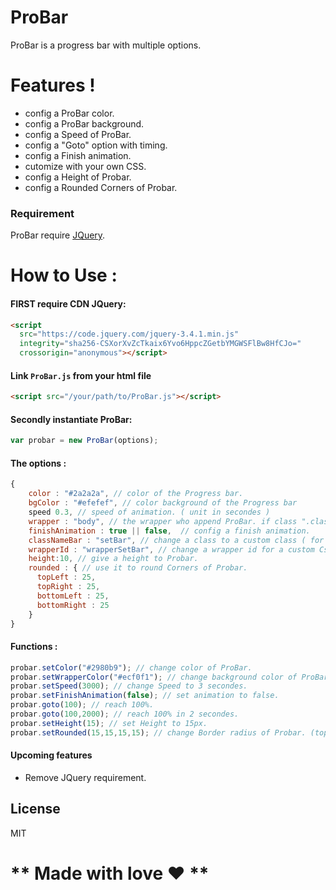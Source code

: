 # ProBar

ProBar is a progress bar with multiple options.

# Features !

  - config a ProBar color.
  - config a ProBar background.
  - config a Speed of ProBar.
  - config a "Goto" option with timing.
  - config a Finish animation.
  - cutomize with your own CSS.
  - config a Height of Probar.
  - config a Rounded Corners of Probar. 

### Requirement

ProBar require [JQuery](https://code.jquery.com/).

# How to Use :

#### FIRST require CDN JQuery:

```html
<script
  src="https://code.jquery.com/jquery-3.4.1.min.js"
  integrity="sha256-CSXorXvZcTkaix6Yvo6HppcZGetbYMGWSFlBw8HfCJo="
  crossorigin="anonymous"></script>
```

#### Link `ProBar.js` from your html file
```html
<script src="/your/path/to/ProBar.js"></script>
```

#### Secondly instantiate ProBar:

```js
var probar = new ProBar(options);
```

#### The options :

```js
{
    color : "#2a2a2a", // color of the Progress bar. 
    bgColor : "#efefef", // color background of the Progress bar
    speed 0.3, // speed of animation. ( unit in secondes )
    wrapper : "body", // the wrapper who append ProBar. if class ".class" ,if id "#id" 
    finishAnimation : true || false,  // config a finish animation. 
    classNameBar : "setBar", // change a class to a custom class ( for Css ).
    wrapperId : "wrapperSetBar", // change a wrapper id for a custom Css.
    height:10, // give a height to Probar.
    rounded : { // use it to round Corners of Probar.
      topLeft : 25,
      topRight : 25,
      bottomLeft : 25,
      bottomRight : 25 
    }
}
```

#### Functions :

```js
probar.setColor("#2980b9"); // change color of ProBar.
probar.setWrapperColor("#ecf0f1"); // change background color of ProBar.
probar.setSpeed(3000); // change Speed to 3 secondes.
probar.setFinishAnimation(false); // set animation to false.
probar.goto(100); // reach 100%.
probar.goto(100,2000); // reach 100% in 2 secondes.
probar.setHeight(15); // set Height to 15px.
probar.setRounded(15,15,15,15); // change Border radius of Probar. (topLeft, topRight, bottomLeft, bottomRight);
```

#### Upcoming features 

 - Remove JQuery requirement.

License
----

MIT

# ** Made with love ❤ **

[jQuery]: <https://jquery.com>